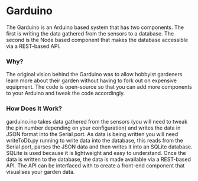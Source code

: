 # Garduino

The Garduino is an Arduino based system that has two components. The first is writing the data gathered from the sensors to a database. The second is the Node based component that makes the database accessible via a REST-based API.

### Why?

The original vision behind the Garduino was to allow hobbyist gardeners learn more about their garden without having to fork out on expensive equipment. The code is open-source so that you can add more components to your Arduino and tweak the code accordingly.

### How Does It Work?

garduino.ino takes data gathered from the sensors (you will need to tweak the pin number depending on your configuration) and writes the data in JSON format into the Serial port. As data is being written you will need writeToDb.py running to write data into the database, this reads from the Serial port, parses the JSON data and then writes it into an SQLite database. SQLite is used because it is lightweight and easy to understand.
Once the data is written to the database, the data is made available via a REST-based API. The API can be interfaced with to create a front-end component that visualises your garden data.
